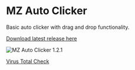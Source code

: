 # MZ Auto Clicker
Basic auto clicker with drag and drop functionality.

[Download latest release here](https://github.com/michalzembron/MZ-Auto-Clicker/releases "Newest release")

![MZ Auto Clicker 1.2.1](https://i.imgur.com/bLpN4JP.png)

[Virus Total Check](https://www.virustotal.com/gui/file/a734f93e053ca1cd3f4b3ccad1207ca1826cadbf0d9530c986bd263dd70745a5/detection "Virus Total Page")
